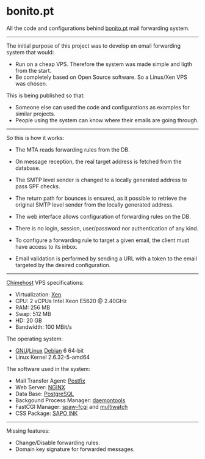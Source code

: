 bonito.pt
=========

All the code and configurations behind [bonito.pt](http://bonito.pt/) mail forwarding system.

---

The initial purpose of this project was to develop en email forwarding system that would:
- Run on a cheap VPS.
 Therefore the system was made simple and ligth from the start.
- Be completely based on Open Source software.
 So a Linux/Xen VPS was chosen.

This is being published so that:
- Someone else can used the code and configurations as examples for similar projects.
- People using the system can know where their emails are going through.

---

So this is how it works:

- The MTA reads forwarding rules from the DB.
 - On message reception, the real target address is fetched from the database.
 - The SMTP level sender is changed to a locally generated address to pass SPF checks.
 - The return path for bounces is ensured, as it possible to retrieve the original SMTP level sender from the locally generated address.

- The web interface allows configuration of forwarding rules on the DB.
 - There is no login, session, user/password nor authentication of any kind.
 - To configure a forwarding rule to target a given email, the client must have access to its inbox.
 - Email validation is performed by sending a URL with a token to the email targeted by the desired configuration.

---

[Chimehost](http://www.chimehost.com/) VPS specifications:
- Virtualization: [Xen](http://www.xenproject.org/)
- CPU: 2 vCPUs Intel Xeon E5620 @ 2.40GHz
- RAM: 256 MB
- Swap: 512 MB
- HD: 20 GB
- Bandwidth: 100 MBit/s

The operating system:
- [GNU](http://www.gnu.org/)/[Linux](https://www.kernel.org/) [Debian](http://www.debian.org/) 6 64-bit
- Linux Kernel 2.6.32-5-amd64

The software used in the system:
- Mail Transfer Agent: [Postfix](http://www.postfix.org/)
- Web Server: [NGINX](http://nginx.org/)
- Data Base: [PostgreSQL](http://www.postgresql.org/)
- Backgound Process Manager: [daemontools](http://cr.yp.to/daemontools.html)
- FastCGI Manager: [spaw-fcgi](http://redmine.lighttpd.net/projects/spawn-fcgi/wiki) and [multiwatch](http://redmine.lighttpd.net/projects/multiwatch/wiki)
- CSS Package: [SAPO INK](http://ink.sapo.pt/)

---

Missing features:
- Change/Disable forwarding rules.
- Domain key signature for forwarded messages.

